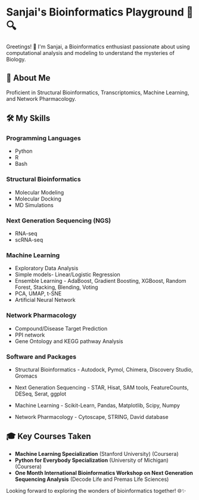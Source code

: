 # Sanjai's Bioinformatics Playground 🧬🔍

Greetings! 👋 I'm Sanjai, a Bioinformatics enthusiast passionate about using computational analysis and modeling to understand the mysteries of Biology. 

## 🔬 About Me

Proficient in Structural Bioinformatics, Transcriptomics, Machine Learning, and Network Pharmacology. 

## 🛠️ My Skills

### Programming Languages
- Python 
- R 
- Bash 

### Structural Bioinformatics
- Molecular Modeling 
- Molecular Docking 
- MD Simulations 

### Next Generation Sequencing (NGS)
- RNA-seq 
- scRNA-seq 

### Machine Learning
- Exploratory Data Analysis 
- Simple models- Linear/Logistic Regression
- Ensemble Learning - AdaBoost, Gradient Boosting, XGBoost, Random Forest, Stacking, Blending, Voting
- PCA, UMAP, t-SNE
- Artificial Neural Network 

### Network Pharmacology
- Compound/Disease Target Prediction
- PPI network
- Gene Ontology and KEGG pathway Analysis

### Software and Packages
- Structural Bioinformatics - Autodock, Pymol, Chimera, Discovery Studio, Gromacs
  
- Next Generation Sequencing - STAR, Hisat, SAM tools, FeatureCounts, DESeq, Serat, ggplot
  
- Machine Learning - Scikit-Learn, Pandas, Matplotlib, Scipy, Numpy
  
- Network Pharmacology - Cytoscape, STRING, David database

## 🎓 Key Courses Taken

- **Machine Learning Specialization** (Stanford University) (Coursera)
- **Python for Everybody Specialization** (University of Michigan) (Coursera)
- **One Month International Bioinformatics Workshop on Next Generation Sequencing Analysis** (Decode Life and Premas Life Sciences)

Looking forward to exploring the wonders of bioinformatics together! 🌐✨
